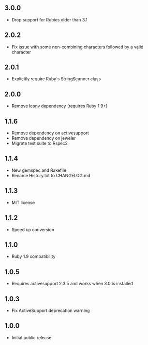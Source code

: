 ## 3.0.0

- Drop support for Rubies older than 3.1

## 2.0.2

- Fix issue with some non-combining characters followed by a valid character

## 2.0.1

- Explicitly require Ruby's StringScanner class

## 2.0.0

- Remove Iconv dependency (requires Ruby 1.9+)

## 1.1.6

- Remove dependency on activesupport
- Remove dependency on jeweler
- Migrate test suite to Rspec2

## 1.1.4

- New gemspec and Rakefile
- Rename History.txt to CHANGELOG.md

## 1.1.3

- MIT license

## 1.1.2

- Speed up conversion

## 1.1.0

- Ruby 1.9 compatibility

## 1.0.5

- Requires activesupport 2.3.5 and works when 3.0 is installed

## 1.0.3

- Fix ActiveSupport deprecation warning

## 1.0.0

- Initial public release
